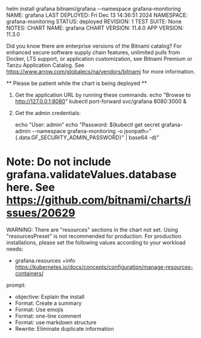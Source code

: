 helm install grafana bitnami/grafana --namespace grafana-monitoring
NAME: grafana
LAST DEPLOYED: Fri Dec 13 14:36:51 2024
NAMESPACE: grafana-monitoring
STATUS: deployed
REVISION: 1
TEST SUITE: None
NOTES:
CHART NAME: grafana
CHART VERSION: 11.4.0
APP VERSION: 11.3.0

Did you know there are enterprise versions of the Bitnami catalog? For enhanced secure software supply chain features, unlimited pulls from Docker, LTS support, or application customization, see Bitnami Premium or Tanzu Application Catalog. See https://www.arrow.com/globalecs/na/vendors/bitnami for more information.

** Please be patient while the chart is being deployed **

1. Get the application URL by running these commands:
    echo "Browse to http://127.0.0.1:8080"
    kubectl port-forward svc/grafana 8080:3000 &

2. Get the admin credentials:

    echo "User: admin"
    echo "Password: $(kubectl get secret grafana-admin --namespace grafana-monitoring -o jsonpath="{.data.GF_SECURITY_ADMIN_PASSWORD}" | base64 -d)"
# Note: Do not include grafana.validateValues.database here. See https://github.com/bitnami/charts/issues/20629


WARNING: There are "resources" sections in the chart not set. Using "resourcesPreset" is not recommended for production. For production installations, please set the following values according to your workload needs:
  - grafana.resources
+info https://kubernetes.io/docs/concepts/configuration/manage-resources-containers/

prompt:
- objective: Explain the install
- Format: Create a summary
- Format: Use emojis
- Format: one-line comment
- Format: use markdown structure
- Rewrite: Eliminate duplicate information